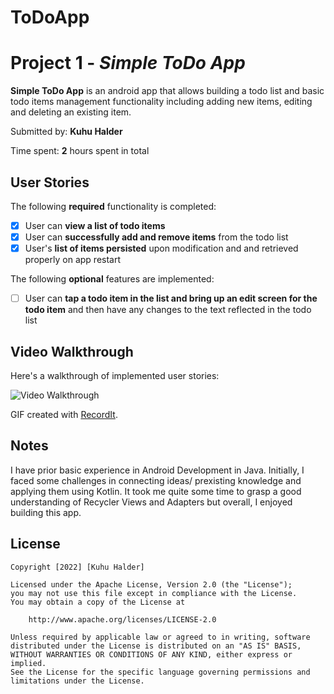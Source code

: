 # ToDoApp
# Project 1 - *Simple ToDo App*

**Simple ToDo App** is an android app that allows building a todo list and basic todo items management functionality including adding new items, editing and deleting an existing item.

Submitted by: **Kuhu Halder**

Time spent: **2** hours spent in total

## User Stories

The following **required** functionality is completed:

* [X] User can **view a list of todo items**
* [X] User can **successfully add and remove items** from the todo list
* [X] User's **list of items persisted** upon modification and and retrieved properly on app restart

The following **optional** features are implemented:

* [ ] User can **tap a todo item in the list and bring up an edit screen for the todo item** and then have any changes to the text reflected in the todo list

## Video Walkthrough

Here's a walkthrough of implemented user stories:

<img src='http://g.recordit.co/tXz90InVfX.gif' title='Video Walkthrough' width='' alt='Video Walkthrough' />

GIF created with [RecordIt](https://recordit.co/).

## Notes

I have prior basic experience in Android Development in Java. Initially, I faced some challenges in connecting ideas/ prexisting knowledge and applying them using Kotlin. It took me quite some time to grasp a good understanding of Recycler Views and Adapters but overall, I enjoyed building this app.

## License

    Copyright [2022] [Kuhu Halder]

    Licensed under the Apache License, Version 2.0 (the "License");
    you may not use this file except in compliance with the License.
    You may obtain a copy of the License at

        http://www.apache.org/licenses/LICENSE-2.0

    Unless required by applicable law or agreed to in writing, software
    distributed under the License is distributed on an "AS IS" BASIS,
    WITHOUT WARRANTIES OR CONDITIONS OF ANY KIND, either express or implied.
    See the License for the specific language governing permissions and
    limitations under the License.

